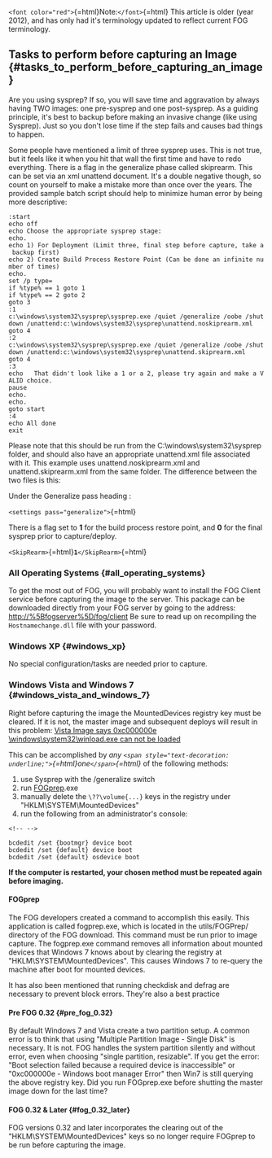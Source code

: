 `<font color="red">`{=html}Note:`</font>`{=html} This article is older
(year 2012), and has only had it\'s terminology updated to reflect
current FOG terminology.

## Tasks to perform before capturing an Image {#tasks_to_perform_before_capturing_an_image}

Are you using sysprep? If so, you will save time and aggravation by
always having TWO images: one pre-sysprep and one post-sysprep. As a
guiding principle, it\'s best to backup before making an invasive change
(like using Sysprep). Just so you don\'t lose time if the step fails and
causes bad things to happen.

Some people have mentioned a limit of three sysprep uses. This is not
true, but it feels like it when you hit that wall the first time and
have to redo everything. There is a flag in the generalize phase called
skiprearm. This can be set via an xml unattend document. It\'s a double
negative though, so count on yourself to make a mistake more than once
over the years. The provided sample batch script should help to minimize
human error by being more descriptive:

`:start`\
`echo off`\
`echo Choose the appropriate sysprep stage:`\
`echo.`\
`echo 1) For Deployment (Limit three, final step before capture, take a backup first)`\
`echo 2) Create Build Process Restore Point (Can be done an infinite number of times)`\
`echo.`\
`set /p type=`\
`if %type% == 1 goto 1`\
`if %type% == 2 goto 2`\
`goto 3`\
`:1`\
`c:\windows\system32\sysprep\sysprep.exe /quiet /generalize /oobe /shutdown /unattend:c:\windows\system32\sysprep\unattend.noskiprearm.xml`\
`goto 4`\
`:2`\
`c:\windows\system32\sysprep\sysprep.exe /quiet /generalize /oobe /shutdown /unattend:c:\windows\system32\sysprep\unattend.skiprearm.xml`\
`goto 4`\
`:3 `\
`echo   That didn't look like a 1 or a 2, please try again and make a VALID choice.`\
`pause`\
`echo.`\
`echo.`\
`goto start`\
`:4`\
`echo All done`\
`exit`

Please note that this should be run from the
C:\\windows\\system32\\sysprep folder, and should also have an
appropriate unattend.xml file associated with it. This example uses
unattend.noskiprearm.xml and unattend.skiprearm.xml from the same
folder. The difference between the two files is this:

Under the Generalize pass heading :

`<settings pass="generalize">`{=html}

There is a flag set to **1** for the build process restore point, and
**0** for the final sysprep prior to capture/deploy.

`<SkipRearm>`{=html}**`1`**`</SkipRearm>`{=html}

### All Operating Systems {#all_operating_systems}

To get the most out of FOG, you will probably want to install the FOG
Client service before capturing the image to the server. This package
can be downloaded directly from your FOG server by going to the address:
<http://%5Bfogserver%5D/fog/client> Be sure to read up on recompiling
the `Hostnamechange.dll` file with your password.

### Windows XP {#windows_xp}

No special configuration/tasks are needed prior to capture.

### Windows Vista and Windows 7 {#windows_vista_and_windows_7}

Right before capturing the image the MountedDevices registry key must be
cleared. If it is not, the master image and subsequent deploys will
result in this problem: [Vista Image says 0xc000000e
\\windows\\system32\\winload.exe can not be
loaded](Vista_Image_says_0xc000000e_\windows\system32\winload.exe_can_not_be_loaded "wikilink")

This can be accomplished by *any
`<span style="text-decoration: underline;">`{=html}one`</span>`{=html}*
of the following methods:

1.  use Sysprep with the /generalize switch
2.  run [FOGprep](FOGprep "wikilink").exe
3.  manually delete the `\??\volume{...}` keys in the registry under
    \"HKLM\\SYSTEM\\MountedDevices\"
4.  run the following from an administrator\'s console:

```{=html}
<!-- -->
```
    bcdedit /set {bootmgr} device boot
    bcdedit /set {default} device boot
    bcdedit /set {default} osdevice boot

**If the computer is restarted, your chosen method must be repeated
again before imaging.**

#### FOGprep

The FOG developers created a command to accomplish this easily. This
application is called fogprep.exe, which is located in the
utils/FOGPrep/ directory of the FOG download. This command must be run
prior to image capture. The fogprep.exe command removes all information
about mounted devices that Windows 7 knows about by clearing the
registry at \"HKLM\\SYSTEM\\MountedDevices\". This causes Windows 7 to
re-query the machine after boot for mounted devices.

It has also been mentioned that running checkdisk and defrag are
necessary to prevent block errors. They\'re also a best practice

#### Pre FOG 0.32 {#pre_fog_0.32}

By default Windows 7 and Vista create a two partition setup. A common
error is to think that using \"Multiple Partition Image - Single Disk\"
is necessary. It is not. FOG handles the system partition silently and
without error, even when choosing \"single partition, resizable\". If
you get the error: \"Boot selection failed because a required device is
inaccessible\" or \"0xc000000e - Windows boot manager Error\" then Win7
is still querying the above registry key. Did you run FOGprep.exe before
shutting the master image down for the last time?

#### FOG 0.32 & Later {#fog_0.32_later}

FOG versions 0.32 and later incorporates the clearing out of the
\"HKLM\\SYSTEM\\MountedDevices\" keys so no longer require FOGprep to be
run before capturing the image.
